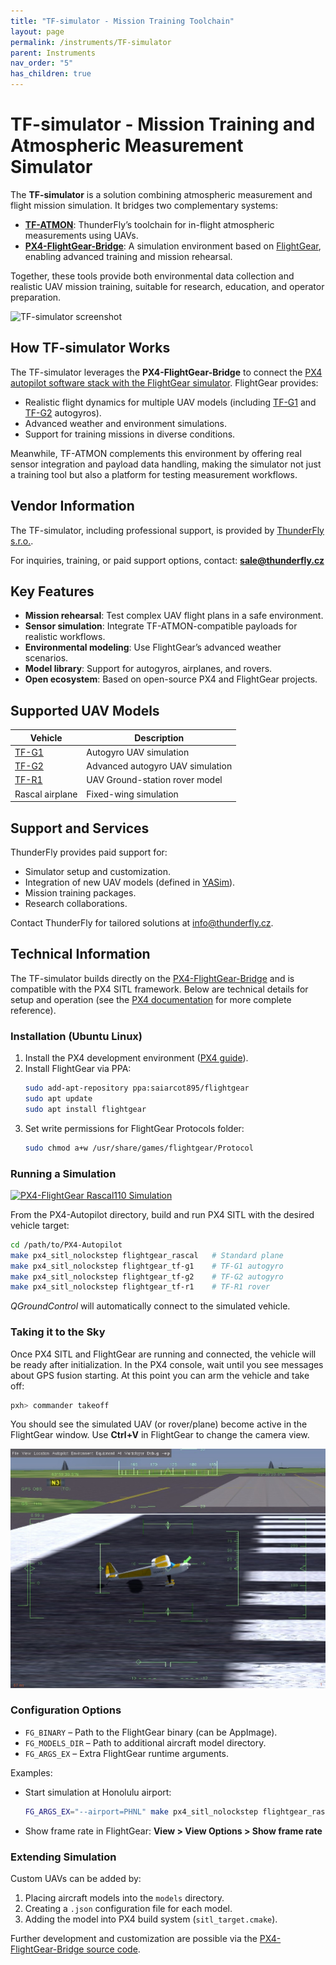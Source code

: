 ```yaml
---
title: "TF-simulator - Mission Training Toolchain"
layout: page
permalink: /instruments/TF-simulator
parent: Instruments
nav_order: "5"
has_children: true
---
```


# TF-simulator - Mission Training and Atmospheric Measurement Simulator

The **TF-simulator** is a solution combining atmospheric measurement and flight mission simulation. It bridges two complementary systems:

* **[TF-ATMON](/instruments/TF-ATMON)**: ThunderFly’s toolchain for in-flight atmospheric measurements using UAVs.
* **[PX4-FlightGear-Bridge](https://github.com/ThunderFly-aerospace/PX4-FlightGear-Bridge)**: A simulation environment based on [FlightGear](https://www.flightgear.org/), enabling advanced training and mission rehearsal.

Together, these tools provide both environmental data collection and realistic UAV mission training, suitable for research, education, and operator preparation.

![TF-simulator screenshot](https://raw.githubusercontent.com/PX4/PX4-FlightGear-Bridge/master/art/screenshot.png)

## How TF-simulator Works

The TF-simulator leverages the **PX4-FlightGear-Bridge** to connect the [PX4 autopilot software stack with the FlightGear simulator](https://docs.px4.io/main/en/sim_flightgear/). FlightGear provides:

* Realistic flight dynamics for multiple UAV models (including [TF-G1](https://github.com/ThunderFly-aerospace/TF-G1) and [TF-G2](/instruments/TF-G2) autogyros).
* Advanced weather and environment simulations.
* Support for training missions in diverse conditions.

Meanwhile, TF-ATMON complements this environment by offering real sensor integration and payload data handling, making the simulator not just a training tool but also a platform for testing measurement workflows.

## Vendor Information

The TF-simulator, including professional support, is provided by [ThunderFly s.r.o.](https://www.thunderfly.cz/).

For inquiries, training, or paid support options, contact: **[sale@thunderfly.cz](mailto:sale@thunderfly.cz)**

## Key Features

* **Mission rehearsal**: Test complex UAV flight plans in a safe environment.
* **Sensor simulation**: Integrate TF-ATMON-compatible payloads for realistic workflows.
* **Environmental modeling**: Use FlightGear’s advanced weather scenarios.
* **Model library**: Support for autogyros, airplanes, and rovers.
* **Open ecosystem**: Based on open-source PX4 and FlightGear projects.

## Supported UAV Models

| Vehicle                                                           | Description                      |
| ----------------------------------------------------------------- | -------------------------------- |
| [TF-G1](https://github.com/ThunderFly-aerospace/FlightGear-TF-G1) | Autogyro UAV simulation          |
| [TF-G2](/instruments/TF-G2)                                       | Advanced autogyro UAV simulation |
| [TF-R1](https://github.com/ThunderFly-aerospace/TF-R1)            | UAV Ground-station rover model               |
| Rascal airplane                                                   | Fixed-wing simulation            |

## Support and Services

ThunderFly provides paid support for:

* Simulator setup and customization.
* Integration of new UAV models (defined in [YASim](https://wiki.flightgear.org/YASim)).
* Mission training packages.
* Research collaborations.

Contact ThunderFly for tailored solutions at [info@thunderfly.cz](mailto:info@thunderfly.cz).

## Technical Information

The TF-simulator builds directly on the [PX4-FlightGear-Bridge](https://github.com/ThunderFly-aerospace/PX4-FlightGear-Bridge) and is compatible with the PX4 SITL framework. Below are technical details for setup and operation (see the [PX4 documentation](https://docs.px4.io/main/en/sim_flightgear/) for more complete reference).

### Installation (Ubuntu Linux)

1. Install the PX4 development environment ([PX4 guide](https://docs.px4.io/main/en/dev_setup/dev_env_linux_ubuntu.html)).
2. Install FlightGear via PPA:
   ```sh
   sudo add-apt-repository ppa:saiarcot895/flightgear
   sudo apt update
   sudo apt install flightgear
   ```
3. Set write permissions for FlightGear Protocols folder:
   ```sh
   sudo chmod a+w /usr/share/games/flightgear/Protocol
   ```

### Running a Simulation

[![PX4-FlightGear Rascal110 Simulation](https://img.youtube.com/vi/iqdcN5Gj4wI/maxresdefault.jpg)](https://www.youtube.com/watch?v=iqdcN5Gj4wI)

From the PX4-Autopilot directory, build and run PX4 SITL with the desired vehicle target:

```sh
cd /path/to/PX4-Autopilot
make px4_sitl_nolockstep flightgear_rascal   # Standard plane
make px4_sitl_nolockstep flightgear_tf-g1    # TF-G1 autogyro
make px4_sitl_nolockstep flightgear_tf-g2    # TF-G2 autogyro
make px4_sitl_nolockstep flightgear_tf-r1    # TF-R1 rover
```

_QGroundControl_ will automatically connect to the simulated vehicle.

### Taking it to the Sky


Once PX4 SITL and FlightGear are running and connected, the vehicle will be ready after initialization. In the PX4 console, wait until you see messages about GPS fusion starting. At this point you can arm the vehicle and take off:


```sh
pxh> commander takeoff
```

You should see the simulated UAV (or rover/plane) become active in the FlightGear window. Use **Ctrl+V** in FlightGear to change the camera view.

![FlightGear ThunderFly Rascal model](flightgearUI.jpg)


### Configuration Options

- `FG_BINARY` – Path to the FlightGear binary (can be AppImage).
- `FG_MODELS_DIR` – Path to additional aircraft model directory.
- `FG_ARGS_EX` – Extra FlightGear runtime arguments.

Examples:
- Start simulation at Honolulu airport:
  ```sh
  FG_ARGS_EX="--airport=PHNL" make px4_sitl_nolockstep flightgear_rascal
  ```
- Show frame rate in FlightGear: **View > View Options > Show frame rate**

### Extending Simulation

Custom UAVs can be added by:
1. Placing aircraft models into the `models` directory.
2. Creating a `.json` configuration file for each model.
3. Adding the model into PX4 build system (`sitl_target.cmake`).

Further development and customization are possible via the [PX4-FlightGear-Bridge source code](https://github.com/ThunderFly-aerospace/PX4-FlightGear-Bridge).



